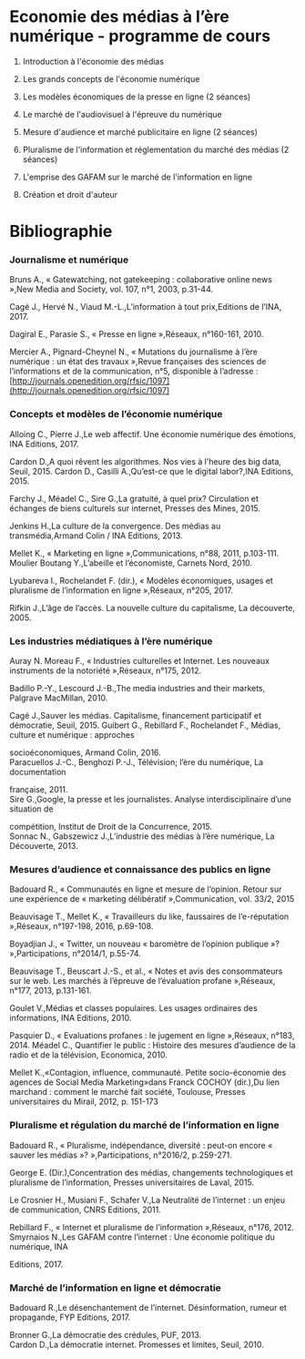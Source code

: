 # Economie des médias à l’ère numérique - programme de cours

1. Introduction à l'économie des médias

1. Les grands concepts de l'économie numérique

2. Les modèles économiques de la presse en ligne \(2 séances\)

3. Le marché de l'audiovisuel à l'épreuve du numérique

4. Mesure d'audience et marché publicitaire en ligne \(2 séances\)

5. Pluralisme de l'information et réglementation du marché des médias \(2 séances\)

6. L'emprise des GAFAM sur le marché de l'information en ligne

7. Création et droit d'auteur

# Bibliographie

### Journalisme et numérique

Bruns A., « Gatewatching, not gatekeeping : collaborative online news »,New Media and Society, vol. 107, n°1, 2003, p.31-44.

Cagé J., Hervé N., Viaud M.-L.,L’information à tout prix,Editions de l’INA, 2017. 

Dagiral E., Parasie S., « Presse en ligne »,Réseaux, n°160-161, 2010.

Mercier A., Pignard-Cheynel N., « Mutations du journalisme à l’ère numérique : un état des travaux »,Revue françaises des sciences de l’informations et de la communication, n°5, disponible à l’adresse : [http://journals.openedition.org/rfsic/1097](http://journals.openedition.org/rfsic/1097)

### Concepts et modèles de l’économie numérique

Alloing C., Pierre J.,Le web affectif. Une économie numérique des émotions, INA Editions, 2017.

Cardon D.,A quoi rêvent les algorithmes. Nos vies à l’heure des big data, Seuil, 2015. Cardon D., Casilli A.,Qu’est-ce que le digital labor?,INA Editions, 2015.

Farchy J., Méadel C., Sire G.,La gratuité, à quel prix? Circulation et échanges de biens culturels sur internet, Presses des Mines, 2015.

Jenkins H.,La culture de la convergence. Des médias au transmédia,Armand Colin / INA Editions, 2013.

Mellet K., « Marketing en ligne »,Communications, n°88, 2011, p.103-111. Moulier Boutang Y.,L’abeille et l’économiste, Carnets Nord, 2010.

Lyubareva I., Rochelandet F. \(dir.\), « Modèles économiques, usages et pluralisme de l’information en ligne »,Réseaux, n°205, 2017.

Rifkin J.,L’âge de l’accès. La nouvelle culture du capitalisme, La découverte, 2005.

### Les industries médiatiques à l’ère numérique

Auray N. Moreau F., « Industries culturelles et Internet. Les nouveaux instruments de la notoriété »,Réseaux, n°175, 2012.

Badillo P.-Y., Lescourd J.-B.,The media industries and their markets, Palgrave MacMillan, 2010.

Cagé J.,Sauver les médias. Capitalisme, financement participatif et démocratie, Seuil, 2015. Guibert G., Rebillard F., Rochelandet F., Médias, culture et numérique : approches

socioéconomiques, Armand Colin, 2016.  
 Paracuellos J.-C., Benghozi P.-J., Télévision; l’ère du numérique, La documentation

française, 2011.  
 Sire G.,Google, la presse et les journalistes. Analyse interdisciplinaire d’une situation de

compétition, Institut de Droit de la Concurrence, 2015.  
 Sonnac N., Gabszewicz J.,L’industrie des médias à l’ère numérique, La Découverte, 2013.

### Mesures d’audience et connaissance des publics en ligne

Badouard R., « Communautés en ligne et mesure de l’opinion. Retour sur une expérience de « marketing délibératif »,Communication, vol. 33/2, 2015

Beauvisage T., Mellet K., « Travailleurs du like, faussaires de l’e-réputation »,Réseaux, n°197-198, 2016, p.69-108.

Boyadjian J., « Twitter, un nouveau « baromètre de l’opinion publique »? »,Participations, n°2014/1, p.55-74.

Beauvisage T., Beuscart J.-S., et al., « Notes et avis des consommateurs sur le web. Les marchés à l’épreuve de l’évaluation profane »,Réseaux, n°177, 2013, p.131-161.

Goulet V.,Médias et classes populaires. Les usages ordinaires des informations, INA Editions, 2010.

Pasquier D., « Evaluations profanes : le jugement en ligne »,Réseaux, n°183, 2014. Méadel C., Quantifier le public : Histoire des mesures d’audience de la radio et de la télévision, Economica, 2010.

Mellet K.,«Contagion, influence, communauté. Petite socio-économie des agences de Social Media Marketing»dans Franck COCHOY \(dir.\),Du lien marchand : comment le marché fait société, Toulouse, Presses universitaires du Mirail, 2012, p. 151-173

### Pluralisme et régulation du marché de l’information en ligne

Badouard R., « Pluralisme, indépendance, diversité : peut-on encore « sauver les médias »? »,Participations, n°2016/2, p.259-271.

George E. \(Dir.\),Concentration des médias, changements technologiques et pluralisme de l’information, Presses universitaires de Laval, 2015.

Le Crosnier H., Musiani F., Schafer V.,La Neutralité de l’internet : un enjeu de communication, CNRS Editions, 2011.

Rebillard F., « Internet et pluralisme de l’information »,Réseaux, n°176, 2012.  
 Smyrnaios N.,Les GAFAM contre l’internet : Une économie politique du numérique, INA

Editions, 2017.

### Marché de l’information en ligne et démocratie

Badouard R.,Le désenchantement de l’internet. Désinformation, rumeur et propagande, FYP Editions, 2017.

Bronner G.,La démocratie des crédules, PUF, 2013.  
 Cardon D.,La démocratie internet. Promesses et limites, Seuil, 2010.

